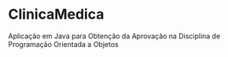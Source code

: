 ClinicaMedica
=============

Aplicação em Java para Obtenção da Aprovação na Disciplina de Programação Orientada a Objetos
